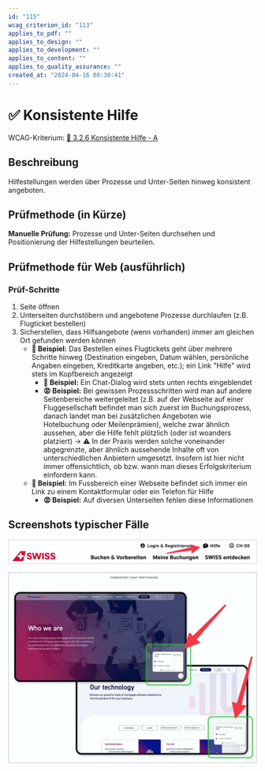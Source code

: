 ```yaml
---
id: "115"
wcag_criterion_id: "113"
applies_to_pdf: ""
applies_to_design: ""
applies_to_development: ""
applies_to_content: ""
applies_to_quality_assurance: ""
created_at: "2024-04-16 08:30:41"
---
```


# ✅ Konsistente Hilfe

WCAG-Kriterium: [📜 3.2.6 Konsistente Hilfe - A](..)

## Beschreibung

Hilfestellungen werden über Prozesse und Unter-Seiten hinweg konsistent angeboten.

## Prüfmethode (in Kürze)

**Manuelle Prüfung:** Prozesse und Unter-Seiten durchsehen und Positionierung der Hilfestellungen beurteilen.

## Prüfmethode für Web (ausführlich)

### Prüf-Schritte

1. Seite öffnen
1. Unterseiten durchstöbern und angebotene Prozesse durchlaufen (z.B. Flugticket bestellen)
1. Sicherstellen, dass Hilfsangebote (wenn vorhanden) immer am gleichen Ort gefunden werden können
    - **🙂 Beispiel:** Das Bestellen eines Flugtickets geht über mehrere Schritte hinweg (Destination eingeben, Datum wählen, persönliche Angaben eingeben, Kreditkarte angeben, etc.); ein Link "Hilfe" wird stets im Kopfbereich angezeigt
        - **🙂 Beispiel:** Ein Chat-Dialog wird stets unten rechts eingeblendet
        - **😡 Beispiel:** Bei gewissen Prozessschritten wird man auf andere Seitenbereiche weitergeleitet (z.B. auf der Webseite auf einer Fluggesellschaft befindet man sich zuerst im Buchungsprozess, danach landet man bei zusätzlichen Angeboten wie Hotelbuchung oder Meilenprämien), welche zwar ähnlich aussehen, aber die Hilfe fehlt plötzlich (oder ist woanders platziert) → ⚠️ In der Praxis werden solche voneinander abgegrenzte, aber ähnlich aussehende Inhalte oft von unterschiedlichen Anbietern umgesetzt. Insofern ist hier nicht immer offensichtlich, ob bzw. wann man dieses Erfolgskriterium einfordern kann.
    - **🙂 Beispiel:** Im Fussbereich einer Webseite befindet sich immer ein Link zu einem Kontaktformular oder ein Telefon für Hilfe
        - **😡 Beispiel:** Auf diversen Unterseiten fehlen diese Informationen

## Screenshots typischer Fälle

![Hilfe-Angebot im Header der Swiss](images/hilfe-angebot-im-header-der-swiss.png)

![Chat-Möglichkeit immer an derselben Position](images/chat-mglichkeit-immer-an-derselben-position.png)
